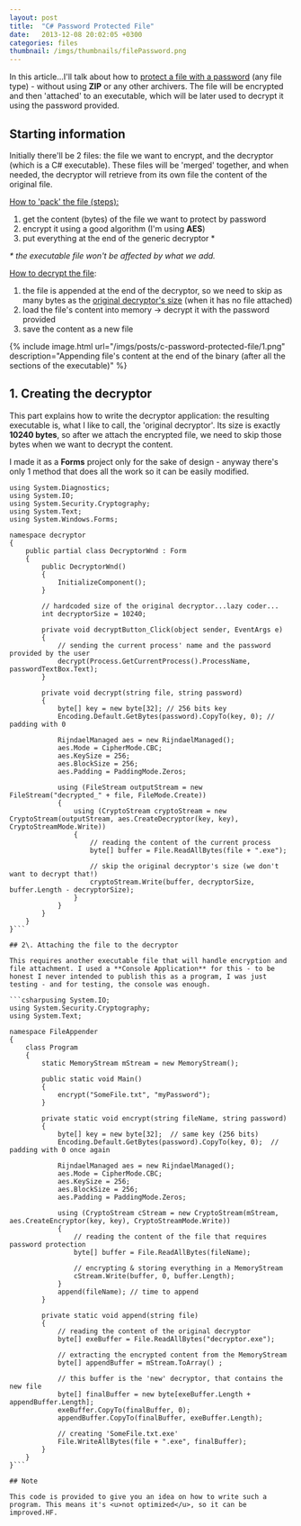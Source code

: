 ```yaml
---
layout: post
title:  "C# Password Protected File"
date:   2013-12-08 20:02:05 +0300
categories: files
thumbnail: /imgs/thumbnails/filePassword.png
---
```


In this article...I'll talk about how to <u>protect a file with a password</u> (any file type) - without using **ZIP** or any other archivers. The file will be encrypted and then 'attached' to an executable, which will be later used to decrypt it using the password provided.

## Starting information

Initially there'll be 2 files: the file we want to encrypt, and the decryptor (which is a C# executable). These files will be 'merged' together, and when needed, the decryptor will retrieve from its own file the content of the original file.

<u>How to 'pack' the file (steps):</u>

1.  get the content (bytes) of the file we want to protect by password
2.  encrypt it using a good algorithm (I'm using **AES**)
3.  put everything at the end of the generic decryptor *

_* the executable file won't be affected by what we add._

<u>How to decrypt the file</u>:

1.  the file is appended at the end of the decryptor, so we need to skip as many bytes as the <u>original decryptor's size</u> (when it has no file attached)
2.  load the file's content into memory -> decrypt it with the password provided
3.  save the content as a new file

{% include image.html url="/imgs/posts/c-password-protected-file/1.png" description="Appending file's content at the end of the binary (after all the sections of the executable)" %}

## 1\. Creating the decryptor

This part explains how to write the decryptor application: the resulting executable is, what I like to call, the 'original decryptor'. Its size is exactly **10240 bytes**, so after we attach the encrypted file, we need to skip those bytes when we want to decrypt the content.

I made it as a **Forms** project only for the sake of design - anyway there's only 1 method that does all the work so it can be easily modified.

```csharpusing System;
using System.Diagnostics;
using System.IO;
using System.Security.Cryptography;
using System.Text;
using System.Windows.Forms;

namespace decryptor
{
    public partial class DecryptorWnd : Form
    {
        public DecryptorWnd()
        {
            InitializeComponent();
        }

        // hardcoded size of the original decryptor...lazy coder...
        int decryptorSize = 10240;  

        private void decryptButton_Click(object sender, EventArgs e)
        {
            // sending the current process' name and the password provided by the user
            decrypt(Process.GetCurrentProcess().ProcessName, passwordTextBox.Text);
        }

        private void decrypt(string file, string password)
        {
            byte[] key = new byte[32]; // 256 bits key
            Encoding.Default.GetBytes(password).CopyTo(key, 0); // padding with 0

            RijndaelManaged aes = new RijndaelManaged();
            aes.Mode = CipherMode.CBC;
            aes.KeySize = 256;
            aes.BlockSize = 256;
            aes.Padding = PaddingMode.Zeros;

            using (FileStream outputStream = new FileStream("decrypted_" + file, FileMode.Create))
            {
                using (CryptoStream cryptoStream = new CryptoStream(outputStream, aes.CreateDecryptor(key, key), CryptoStreamMode.Write))
                {
                    // reading the content of the current process
                    byte[] buffer = File.ReadAllBytes(file + ".exe");  

                    // skip the original decryptor's size (we don't want to decrypt that!)
                    cryptoStream.Write(buffer, decryptorSize, buffer.Length - decryptorSize);  
                }
            }
        }
    }
}```

## 2\. Attaching the file to the decryptor

This requires another executable file that will handle encryption and file attachment. I used a **Console Application** for this - to be honest I never intended to publish this as a program, I was just testing - and for testing, the console was enough.

```csharpusing System.IO;
using System.Security.Cryptography;
using System.Text;

namespace FileAppender
{
    class Program
    {
        static MemoryStream mStream = new MemoryStream();

        public static void Main()
        {
            encrypt("SomeFile.txt", "myPassword");
        }

        private static void encrypt(string fileName, string password)
        {
            byte[] key = new byte[32];  // same key (256 bits)
            Encoding.Default.GetBytes(password).CopyTo(key, 0);  // padding with 0 once again

            RijndaelManaged aes = new RijndaelManaged();
            aes.Mode = CipherMode.CBC;
            aes.KeySize = 256;
            aes.BlockSize = 256;
            aes.Padding = PaddingMode.Zeros;

            using (CryptoStream cStream = new CryptoStream(mStream, aes.CreateEncryptor(key, key), CryptoStreamMode.Write))
            {
                // reading the content of the file that requires password protection
                byte[] buffer = File.ReadAllBytes(fileName);

                // encrypting & storing everything in a MemoryStream
                cStream.Write(buffer, 0, buffer.Length);
            }
            append(fileName); // time to append
        }

        private static void append(string file)
        {
            // reading the content of the original decryptor
            byte[] exeBuffer = File.ReadAllBytes("decryptor.exe");  

            // extracting the encrypted content from the MemoryStream
            byte[] appendBuffer = mStream.ToArray() ;

            // this buffer is the 'new' decryptor, that contains the new file
            byte[] finalBuffer = new byte[exeBuffer.Length + appendBuffer.Length];
            exeBuffer.CopyTo(finalBuffer, 0);
            appendBuffer.CopyTo(finalBuffer, exeBuffer.Length);

            // creating 'SomeFile.txt.exe'
            File.WriteAllBytes(file + ".exe", finalBuffer);
        }
    }
}```

## Note

This code is provided to give you an idea on how to write such a program. This means it's <u>not optimized</u>, so it can be improved.HF.